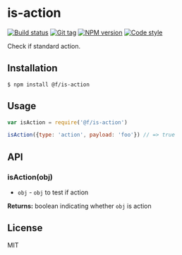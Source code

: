 
# is-action

[![Build status][travis-image]][travis-url]
[![Git tag][git-image]][git-url]
[![NPM version][npm-image]][npm-url]
[![Code style][standard-image]][standard-url]

Check if standard action.

## Installation

    $ npm install @f/is-action

## Usage

```js
var isAction = require('@f/is-action')

isAction({type: 'action', payload: 'foo'}) // => true
```

## API

### isAction(obj)

- `obj` - `obj` to test if action

**Returns:** boolean indicating whether `obj` is action

## License

MIT

[travis-image]: https://img.shields.io/travis/micro-js/is-action.svg?style=flat-square
[travis-url]: https://travis-ci.org/micro-js/is-action
[git-image]: https://img.shields.io/github/tag/micro-js/is-action.svg
[git-url]: https://github.com/micro-js/is-action
[standard-image]: https://img.shields.io/badge/code%20style-standard-brightgreen.svg?style=flat
[standard-url]: https://github.com/feross/standard
[npm-image]: https://img.shields.io/npm/v/@f/is-action.svg?style=flat-square
[npm-url]: https://npmjs.org/package/@f/is-action
